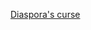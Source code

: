 ---
layout: post
wordpress_id: 622
wordpress_url: http://noesbueno.com/archives/622
date: '2010-05-18 10:00:52 -0500'
date_gmt: '2010-05-18 15:00:52 -0500'
body: |
  <p><a href="http://37signals.com/svn/posts/2330-diasporas-curse">Diaspora's curse</a></p>
---